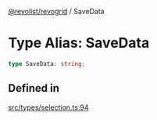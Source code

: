 [@revolist/revogrid](README.md) / SaveData

# Type Alias: SaveData

```ts
type SaveData: string;
```

## Defined in

[src/types/selection.ts:94](https://github.com/revolist/revogrid/blob/2d9504ecff6b493d547df979b2259be6b639351c/src/types/selection.ts#L94)
